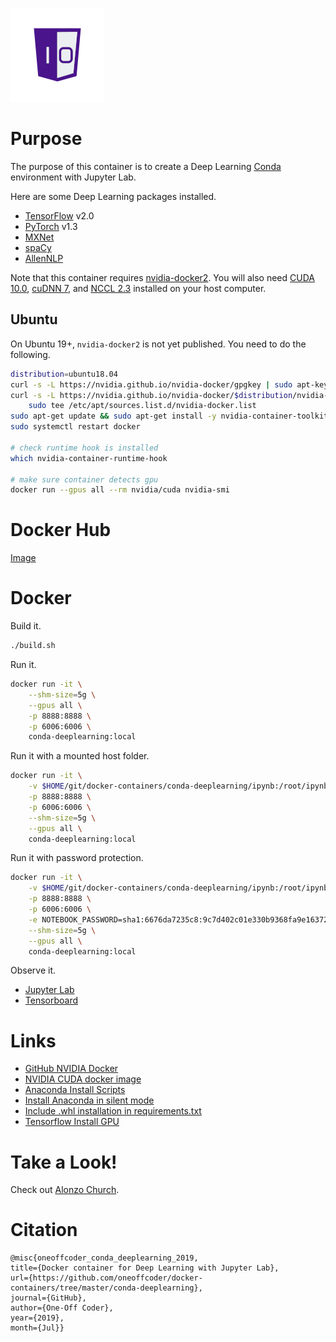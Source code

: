 ![One-Off Coder Logo](../logo.png "One-Off Coder")

# Purpose

The purpose of this container is to create a Deep Learning [Conda](https://anaconda.org/) environment with Jupyter Lab.

Here are some Deep Learning packages installed.

* [TensorFlow](https://www.tensorflow.org/) v2.0
* [PyTorch](https://pytorch.org/) v1.3
* [MXNet](https://mxnet.apache.org/)
* [spaCy](https://spacy.io)
* [AllenNLP](https://allennlp.org)

Note that this container requires [nvidia-docker2](https://github.com/NVIDIA/nvidia-docker). You will also need [CUDA 10.0](https://developer.nvidia.com/cuda-10.0-download-archive), [cuDNN 7](https://developer.nvidia.com/cudnn), and [NCCL 2.3](https://developer.nvidia.com/nccl) installed on your host computer.

## Ubuntu
On Ubuntu 19+, `nvidia-docker2` is not yet published. You need to do the following.

```bash
distribution=ubuntu18.04
curl -s -L https://nvidia.github.io/nvidia-docker/gpgkey | sudo apt-key add -
curl -s -L https://nvidia.github.io/nvidia-docker/$distribution/nvidia-docker.list | \
    sudo tee /etc/apt/sources.list.d/nvidia-docker.list
sudo apt-get update && sudo apt-get install -y nvidia-container-toolkit
sudo systemctl restart docker
 
# check runtime hook is installed
which nvidia-container-runtime-hook
 
# make sure container detects gpu
docker run --gpus all --rm nvidia/cuda nvidia-smi
```

# Docker Hub

[Image](https://hub.docker.com/r/oneoffcoder/conda-deeplearning)

# Docker

Build it.

```bash
./build.sh
```

Run it.

```bash
docker run -it \
    --shm-size=5g \
    --gpus all \
    -p 8888:8888 \
    -p 6006:6006 \
    conda-deeplearning:local
```

Run it with a mounted host folder.

```bash
docker run -it \
    -v $HOME/git/docker-containers/conda-deeplearning/ipynb:/root/ipynb \
    -p 8888:8888 \
    -p 6006:6006 \
    --shm-size=5g \
    --gpus all \
    conda-deeplearning:local
```

Run it with password protection.

```bash
docker run -it \
    -v $HOME/git/docker-containers/conda-deeplearning/ipynb:/root/ipynb \
    -p 8888:8888 \
    -p 6006:6006 \
    -e NOTEBOOK_PASSWORD=sha1:6676da7235c8:9c7d402c01e330b9368fa9e1637233748be11cc5 \
    --shm-size=5g \
    --gpus all \
    conda-deeplearning:local
```

Observe it.

* [Jupyter Lab](http://localhost:8888)
* [Tensorboard](http://localhost:6006)

# Links

* [GitHub NVIDIA Docker](https://github.com/NVIDIA/nvidia-docker)
* [NVIDIA CUDA docker image](https://hub.docker.com/r/nvidia/cuda)
* [Anaconda Install Scripts](https://repo.anaconda.com/archive/)
* [Install Anaconda in silent mode](https://docs.anaconda.com/anaconda/install/silent-mode/)
* [Include .whl installation in requirements.txt](https://stackoverflow.com/questions/45018492/include-whl-installation-in-requirements-txt)
* [Tensorflow Install GPU](https://www.tensorflow.org/install/gpu)

# Take a Look!

Check out [Alonzo Church](https://en.wikipedia.org/wiki/Alonzo_Church).

# Citation

```
@misc{oneoffcoder_conda_deeplearning_2019, 
title={Docker container for Deep Learning with Jupyter Lab}, 
url={https://github.com/oneoffcoder/docker-containers/tree/master/conda-deeplearning}, 
journal={GitHub},
author={One-Off Coder}, 
year={2019}, 
month={Jul}}
```
